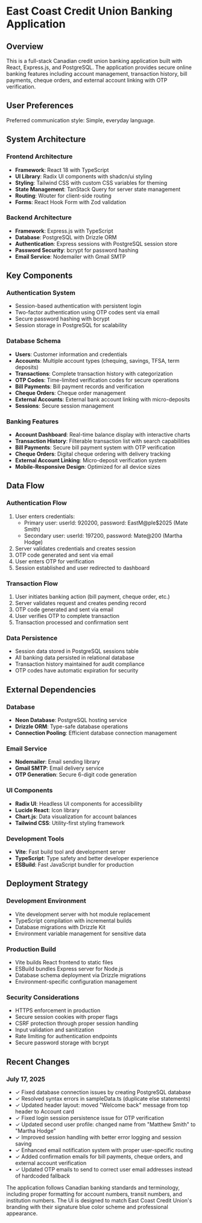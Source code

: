 # East Coast Credit Union Banking Application

## Overview

This is a full-stack Canadian credit union banking application built with React, Express.js, and PostgreSQL. The application provides secure online banking features including account management, transaction history, bill payments, cheque orders, and external account linking with OTP verification.

## User Preferences

Preferred communication style: Simple, everyday language.

## System Architecture

### Frontend Architecture
- **Framework**: React 18 with TypeScript
- **UI Library**: Radix UI components with shadcn/ui styling
- **Styling**: Tailwind CSS with custom CSS variables for theming
- **State Management**: TanStack Query for server state management
- **Routing**: Wouter for client-side routing
- **Forms**: React Hook Form with Zod validation

### Backend Architecture
- **Framework**: Express.js with TypeScript
- **Database**: PostgreSQL with Drizzle ORM
- **Authentication**: Express sessions with PostgreSQL session store
- **Password Security**: bcrypt for password hashing
- **Email Service**: Nodemailer with Gmail SMTP

## Key Components

### Authentication System
- Session-based authentication with persistent login
- Two-factor authentication using OTP codes sent via email
- Secure password hashing with bcrypt
- Session storage in PostgreSQL for scalability

### Database Schema
- **Users**: Customer information and credentials
- **Accounts**: Multiple account types (chequing, savings, TFSA, term deposits)
- **Transactions**: Complete transaction history with categorization
- **OTP Codes**: Time-limited verification codes for secure operations
- **Bill Payments**: Bill payment records and verification
- **Cheque Orders**: Cheque order management
- **External Accounts**: External bank account linking with micro-deposits
- **Sessions**: Secure session management

### Banking Features
- **Account Dashboard**: Real-time balance display with interactive charts
- **Transaction History**: Filterable transaction list with search capabilities
- **Bill Payments**: Secure bill payment system with OTP verification
- **Cheque Orders**: Digital cheque ordering with delivery tracking
- **External Account Linking**: Micro-deposit verification system
- **Mobile-Responsive Design**: Optimized for all device sizes

## Data Flow

### Authentication Flow
1. User enters credentials:
   - Primary user: userId: 920200, password: EastM@ple$2025 (Mate Smith)
   - Secondary user: userId: 197200, password: Mate@200 (Martha Hodge)
2. Server validates credentials and creates session
3. OTP code generated and sent via email
4. User enters OTP for verification
5. Session established and user redirected to dashboard

### Transaction Flow
1. User initiates banking action (bill payment, cheque order, etc.)
2. Server validates request and creates pending record
3. OTP code generated and sent via email
4. User verifies OTP to complete transaction
5. Transaction processed and confirmation sent

### Data Persistence
- Session data stored in PostgreSQL sessions table
- All banking data persisted in relational database
- Transaction history maintained for audit compliance
- OTP codes have automatic expiration for security

## External Dependencies

### Database
- **Neon Database**: PostgreSQL hosting service
- **Drizzle ORM**: Type-safe database operations
- **Connection Pooling**: Efficient database connection management

### Email Service
- **Nodemailer**: Email sending library
- **Gmail SMTP**: Email delivery service
- **OTP Generation**: Secure 6-digit code generation

### UI Components
- **Radix UI**: Headless UI components for accessibility
- **Lucide React**: Icon library
- **Chart.js**: Data visualization for account balances
- **Tailwind CSS**: Utility-first styling framework

### Development Tools
- **Vite**: Fast build tool and development server
- **TypeScript**: Type safety and better developer experience
- **ESBuild**: Fast JavaScript bundler for production

## Deployment Strategy

### Development Environment
- Vite development server with hot module replacement
- TypeScript compilation with incremental builds
- Database migrations with Drizzle Kit
- Environment variable management for sensitive data

### Production Build
- Vite builds React frontend to static files
- ESBuild bundles Express server for Node.js
- Database schema deployment via Drizzle migrations
- Environment-specific configuration management

### Security Considerations
- HTTPS enforcement in production
- Secure session cookies with proper flags
- CSRF protection through proper session handling
- Input validation and sanitization
- Rate limiting for authentication endpoints
- Secure password storage with bcrypt

## Recent Changes

### July 17, 2025
- ✓ Fixed database connection issues by creating PostgreSQL database
- ✓ Resolved syntax errors in sampleData.ts (duplicate else statements)
- ✓ Updated header layout: moved "Welcome back" message from top header to Account card
- ✓ Fixed login session persistence issue for OTP verification
- ✓ Updated second user profile: changed name from "Matthew Smith" to "Martha Hodge"
- ✓ Improved session handling with better error logging and session saving
- ✓ Enhanced email notification system with proper user-specific routing
- ✓ Added confirmation emails for bill payments, cheque orders, and external account verification
- ✓ Updated OTP emails to send to correct user email addresses instead of hardcoded fallback

The application follows Canadian banking standards and terminology, including proper formatting for account numbers, transit numbers, and institution numbers. The UI is designed to match East Coast Credit Union's branding with their signature blue color scheme and professional appearance.